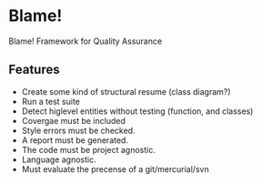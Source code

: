 # Blame!
Blame! Framework for Quality Assurance

## Features

- Create some kind of structural resume (class diagram?)
- Run a test suite
- Detect higlevel entities without testing (function, and classes)
- Covergae must be included
- Style errors must be checked.
- A report must be generated.
- The code must be project agnostic.
- Language agnostic.
- Must evaluate the precense of a git/mercurial/svn
